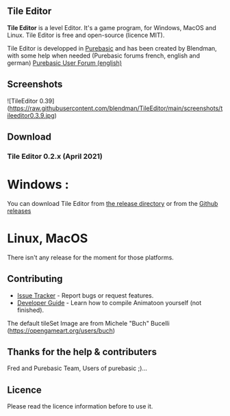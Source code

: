 ## Tile Editor


**Tile Editor** is a level Editor. It's a game program, for Windows, MacOS and Linux. Tile Editor is free and open-source (licence MIT).

Tile Editor is developped in [Purebasic][1] and has been created by Blendman, with some help when needed (Purebasic forums french, english and german) [Purebasic User Forum (english)][2]

## Screenshots

![TileEditor 0.39] (https://raw.githubusercontent.com/blendman/TileEditor/main/screenshots/tileeditor0.3.9.jpg)


## Download ###

### Tile Editor 0.2.x (April 2021)

# Windows : 
You can download Tile Editor from [the release directory][release directory (windows)] or from the [Github releases][gh-release] 

[release directory (windows)]: https://github.com/blendman/TileEditor/tree/main/_release/windows

[gh-release]: https://github.com/blendman/TileEditor/releases


# Linux, MacOS
There isn't any release for the moment for those platforms.




## Contributing

* [Issue Tracker](https://github.com/blendman/Animatoon/issues) - Report bugs or request features.
* [Developer Guide](https://github.com/blendman/Animatoon/wiki) - Learn how to compile Animatoon yourself (not finished).

The default tileSet Image are from Michele "Buch" Bucelli  (https://opengameart.org/users/buch)


## Thanks for the help & contributers

Fred and Purebasic Team, Users of purebasic ;)...


## Licence

Please read the licence information before to use it.

[1]: https://www.purebasic.com/ "Purebasic official site"
[2]: https://www.purebasic.fr/english/viewtopic.php?f=27&p=567423&sid=d2ab2ef1b4791efa754739aefafe21c4#p567423 "Purebasic User Forum (english)"
